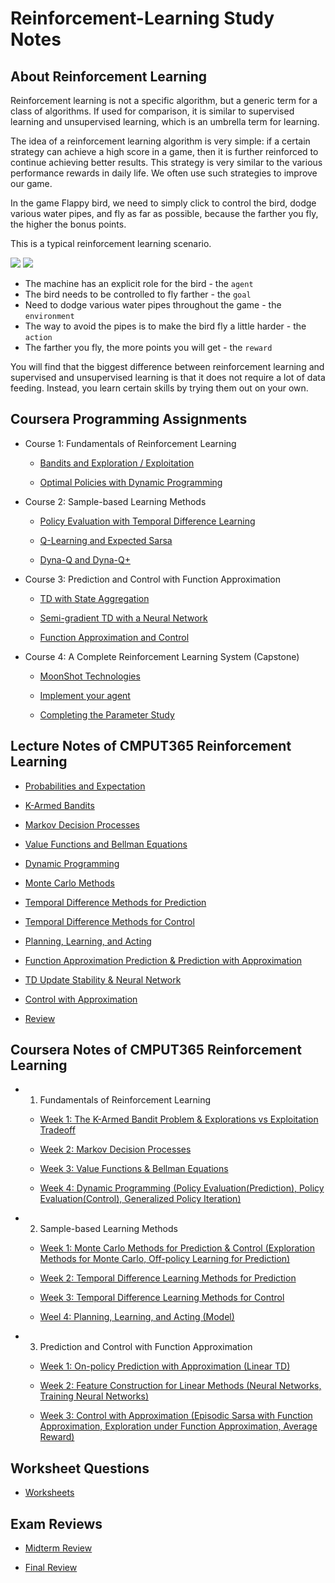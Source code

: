 # Reinforcement-Learning Study Notes
## About Reinforcement Learning
Reinforcement learning is not a specific algorithm, but a generic term for a class of algorithms. If used for comparison, it is similar to supervised learning and unsupervised learning, which is an umbrella term for learning.

The idea of a reinforcement learning algorithm is very simple: if a certain strategy can achieve a high score in a game, then it is further reinforced to continue achieving better results. This strategy is very similar to the various performance rewards in daily life. We often use such strategies to improve our game.

In the game Flappy bird, we need to simply click to control the bird, dodge various water pipes, and fly as far as possible, because the farther you fly, the higher the bonus points.

This is a typical reinforcement learning scenario.

![](https://media3.giphy.com/media/euuaA2cwLEUuI/giphy.gif) 
![](https://reactiongifs.me/wp-content/uploads/2014/02/flappy-bird-game-over-share-score-zero.gif)

* The machine has an explicit role for the bird - the `agent`
* The bird needs to be controlled to fly farther - the `goal`
* Need to dodge various water pipes throughout the game - the `environment`
* The way to avoid the pipes is to make the bird fly a little harder - the `action`
* The farther you fly, the more points you will get - the `reward`

You will find that the biggest difference between reinforcement learning and supervised and unsupervised learning is that it does not require a lot of data feeding. Instead, you learn certain skills by trying them out on your own.

## Coursera Programming Assignments
* Course 1: Fundamentals of Reinforcement Learning

  * [Bandits and Exploration / Exploitation](https://github.com/yyswhsccc/Reinforcement-Learning-Code-Coursera/blob/main/Fundamentals%20of%20Reinforcement%20Learning/Bandits%20and%20Exploration:Exploitation.ipynb)
  
  * [Optimal Policies with Dynamic Programming](https://github.com/yyswhsccc/Reinforcement-Learning-Code-Coursera/blob/main/Fundamentals%20of%20Reinforcement%20Learning/Optimal%20Policies%20with%20Dynamic%20Programming.ipynb)
  
* Course 2: Sample-based Learning Methods

  * [Policy Evaluation with Temporal Difference Learning](https://github.com/yyswhsccc/Reinforcement-Learning-Code-Coursera/blob/main/Sample-based%20Learning%20Methods/Policy%20Evaluation%20in%20Cliff%20Walking%20Environment.ipynb)

  * [Q-Learning and Expected Sarsa](https://github.com/yyswhsccc/Reinforcement-Learning-Code-Coursera/blob/main/Sample-based%20Learning%20Methods/Q-Learning%20and%20Expected%20Sarsa.ipynb)

  * [Dyna-Q and Dyna-Q+](https://github.com/yyswhsccc/Reinforcement-Learning-Code-Coursera/blob/main/Sample-based%20Learning%20Methods/Dyna-Q%20and%20Dyna-Q%2B.ipynb)

* Course 3: Prediction and Control with Function Approximation

  * [TD with State Aggregation](https://github.com/yyswhsccc/Reinforcement-Learning-Code-Coursera/blob/main/Prediction%20and%20Control%20with%20Function%20Approximation/TD%20with%20State%20Aggregation.ipynb)

  * [Semi-gradient TD with a Neural Network](https://github.com/yyswhsccc/Reinforcement-Learning-Code-Coursera/blob/main/Prediction%20and%20Control%20with%20Function%20Approximation/Semi-gradient%20TD%20with%20a%20Neural%20Network.ipynb)

  * [Function Approximation and Control](https://github.com/yyswhsccc/Reinforcement-Learning-Code-Coursera/blob/main/Prediction%20and%20Control%20with%20Function%20Approximation/Function%20Approximation%20and%20Control.ipynb)

* Course 4: A Complete Reinforcement Learning System (Capstone)

  * [MoonShot Technologies](https://github.com/yyswhsccc/Reinforcement-Learning-Code-Coursera/blob/main/A%20Complete%20Reinforcement%20Learning%20System%20(Capstone)/MoonShot%20Technologies.ipynb)

  * [Implement your agent](https://github.com/yyswhsccc/Reinforcement-Learning-Code-Coursera/blob/main/A%20Complete%20Reinforcement%20Learning%20System%20(Capstone)/Implement%20your%20agent.ipynb)

  * [Completing the Parameter Study](https://github.com/yyswhsccc/Reinforcement-Learning-Code-Coursera/blob/main/A%20Complete%20Reinforcement%20Learning%20System%20(Capstone)/Completing%20the%20Parameter%20Study.ipynb)

## Lecture Notes of CMPUT365 Reinforcement Learning

* [Probabilities and Expectation](https://github.com/yyswhsccc/Reinforcement-Learning-Code-Coursera/blob/main/Notes/Probabilities%20and%20Expectation.pdf)

* [K-Armed Bandits](https://github.com/yyswhsccc/Reinforcement-Learning-Code-Coursera/blob/main/Notes/K-Armed%20Bandits.pdf)

* [Markov Decision Processes](https://github.com/yyswhsccc/Reinforcement-Learning-Code-Coursera/blob/main/Notes/Markov%20Decision%20Processes.pdf)

* [Value Functions and Bellman Equations](https://github.com/yyswhsccc/Reinforcement-Learning-Code-Coursera/blob/main/Notes/Value%20Function%20and%20Bellman%20Equations%20.pdf)

* [Dynamic Programming](https://github.com/yyswhsccc/Reinforcement-Learning-Code-Coursera/blob/main/Notes/Dynamic%20Programming.pdf)

* [Monte Carlo Methods](https://github.com/yyswhsccc/Reinforcement-Learning-Code-Coursera/blob/main/Notes/Monte%20Carlo%20Methods.pdf)

* [Temporal Difference Methods for Prediction](https://github.com/yyswhsccc/Reinforcement-Learning-Code-Coursera/blob/main/Notes/Temporal%20Difference%20Methods%20for%20Prediction.pdf)

* [Temporal Difference Methods for Control](https://github.com/yyswhsccc/Reinforcement-Learning-Code-Coursera/blob/main/Notes/Temporal%20Difference%20Methods%20for%20Control.pdf)

* [Planning, Learning, and Acting](https://github.com/yyswhsccc/Reinforcement-Learning-Code-Coursera/blob/main/Notes/Planning%2C%20Learning%2C%20and%20Acting.pdf)

* [Function Approximation Prediction & Prediction with Approximation](https://github.com/yyswhsccc/Reinforcement-Learning-Code-Coursera/blob/main/Notes/Function%20Approximation%20Prediction.pdf)

* [TD Update Stability & Neural Network](https://github.com/yyswhsccc/Reinforcement-Learning-Code-Coursera/blob/main/Notes/TD%20Update%20Stability.pdf)

* [Control with Approximation](https://github.com/yyswhsccc/Reinforcement-Learning-Code-Coursera/blob/main/Notes/Control%20with%20Approximation.pdf)

* [Review](https://github.com/yyswhsccc/Reinforcement-Learning-Code-Coursera/blob/main/Notes/Review.pdf)

## Coursera Notes of CMPUT365 Reinforcement Learning

* 1. Fundamentals of Reinforcement Learning 

  * [Week 1: The K-Armed Bandit Problem & Explorations vs Exploitation Tradeoff](https://github.com/yyswhsccc/Reinforcement-Learning-Code-Coursera/blob/main/Notes/Coursera%20Fundamentals%20of%20Reinforcement%20Learning%20Notes%20Week%201.pdf)
  
  * [Week 2: Markov Decision Processes](https://github.com/yyswhsccc/Reinforcement-Learning-Code-Coursera/blob/main/Notes/Coursera%20Fundamentals%20of%20Reinforcement%20Learning%20Notes%20Week%202.pdf)
  
  * [Week 3: Value Functions & Bellman Equations](https://github.com/yyswhsccc/Reinforcement-Learning-Code-Coursera/blob/main/Notes/Coursera%20Fundamentals%20of%20Reinforcement%20Learning%20Notes%20Week%203.pdf)
  
  * [Week 4: Dynamic Programming (Policy Evaluation(Prediction), Policy Evaluation(Control), Generalized Policy Iteration)](https://github.com/yyswhsccc/Reinforcement-Learning-Code-Coursera/blob/main/Notes/Coursera%20Fundamentals%20of%20Reinforcement%20Learning%20Notes%20Week%204.pdf)

* 2. Sample-based Learning Methods

  * [Week 1: Monte Carlo Methods for Prediction & Control (Exploration Methods for Monte Carlo, Off-policy Learning for Prediction)](https://github.com/yyswhsccc/Reinforcement-Learning-Code-Coursera/blob/main/Notes/Coursera%20Sample-based%20Learning%20Methods%20Learning%20Notes%20Week%201.pdf)
  
  * [Week 2: Temporal Difference Learning Methods for Prediction](https://github.com/yyswhsccc/Reinforcement-Learning-Code-Coursera/blob/main/Notes/Coursera%20Sample-based%20Learning%20Methods%20Learning%20Notes%20Week%202.pdf)
  
  * [Week 3: Temporal Difference Learning Methods for Control](https://github.com/yyswhsccc/Reinforcement-Learning-Code-Coursera/blob/main/Notes/Coursera%20Sample-based%20Learning%20Methods%20Learning%20Notes%20Week%203.pdf)
  
  * [Weel 4: Planning, Learning, and Acting (Model)](https://github.com/yyswhsccc/Reinforcement-Learning-Code-Coursera/blob/main/Notes/Coursera%20Sample-based%20Learning%20Methods%20Learning%20Notes%20Week%204.pdf)

* 3. Prediction and Control with Function Approximation

  * [Week 1: On-policy Prediction with Approximation (Linear TD)](https://github.com/yyswhsccc/Reinforcement-Learning-Code-Coursera/blob/main/Notes/Coursera%20Prediction%20and%20Control%20with%20Function%20Approximation%20Learning%20Notes%20Week%201.pdf)
  
  * [Week 2: Feature Construction for Linear Methods (Neural Networks, Training Neural Networks)](https://github.com/yyswhsccc/Reinforcement-Learning-Code-Coursera/blob/main/Notes/Coursera%20Prediction%20and%20Control%20with%20Function%20Approximation%20Learning%20Notes%20Week%202.pdf)
  
  * [Week 3: Control with Approximation (Episodic Sarsa with Function Approximation, Exploration under Function Approximation, Average Reward)](https://github.com/yyswhsccc/Reinforcement-Learning-Code-Coursera/blob/main/Notes/Coursera%20Prediction%20and%20Control%20with%20Function%20Approximation%20Learning%20Notes%20Week%203.pdf)

## Worksheet Questions

* [Worksheets](https://github.com/yyswhsccc/Reinforcement-Learning-Code-Coursera/blob/main/Notes/Worksheets.pdf)

## Exam Reviews

* [Midterm Review](https://github.com/yyswhsccc/Reinforcement-Learning-Code-Coursera/blob/main/Notes/Midterm%20Review.pdf)

* [Final Review](https://github.com/yyswhsccc/Reinforcement-Learning-Code-Coursera/blob/main/Notes/Final%20Review.pdf)
